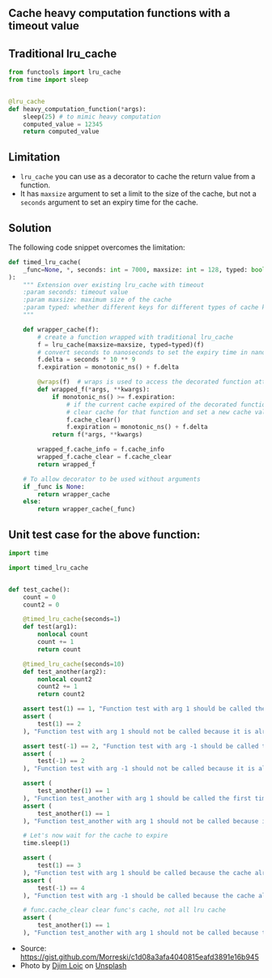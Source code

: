 ## Cache heavy computation functions with a timeout value

## Traditional lru_cache

``` python
from functools import lru_cache
from time import sleep


@lru_cache
def heavy_computation_function(*args):
    sleep(25) # to mimic heavy computation
    computed_value = 12345
    return computed_value

```
## Limitation

- `lru_cache` you can use as a decorator to cache the return value from a function. 
- It has `maxsize` argument to set a limit to the size of the cache, but not a `seconds` argument to set an expiry time for the cache.

## Solution

The following code snippet overcomes the limitation:

``` python
def timed_lru_cache(
    _func=None, *, seconds: int = 7000, maxsize: int = 128, typed: bool = False
):
    """ Extension over existing lru_cache with timeout
    :param seconds: timeout value
    :param maxsize: maximum size of the cache
    :param typed: whether different keys for different types of cache keys
    """

    def wrapper_cache(f):
        # create a function wrapped with traditional lru_cache
        f = lru_cache(maxsize=maxsize, typed=typed)(f)
        # convert seconds to nanoseconds to set the expiry time in nanoseconds
        f.delta = seconds * 10 ** 9  
        f.expiration = monotonic_ns() + f.delta

        @wraps(f)  # wraps is used to access the decorated function attributes
        def wrapped_f(*args, **kwargs):
            if monotonic_ns() >= f.expiration:
                # if the current cache expired of the decorated function then 
                # clear cache for that function and set a new cache value with new expiration time 
                f.cache_clear()
                f.expiration = monotonic_ns() + f.delta
            return f(*args, **kwargs)

        wrapped_f.cache_info = f.cache_info
        wrapped_f.cache_clear = f.cache_clear
        return wrapped_f

    # To allow decorator to be used without arguments
    if _func is None:
        return wrapper_cache
    else:
        return wrapper_cache(_func)
```


## Unit test case for the above function:

``` python
import time

import timed_lru_cache


def test_cache():
    count = 0
    count2 = 0

    @timed_lru_cache(seconds=1)
    def test(arg1):
        nonlocal count
        count += 1
        return count

    @timed_lru_cache(seconds=10)
    def test_another(arg2):
        nonlocal count2
        count2 += 1
        return count2

    assert test(1) == 1, "Function test with arg 1 should be called the first time we invoke it"
    assert (
        test(1) == 2
    ), "Function test with arg 1 should not be called because it is already cached"

    assert test(-1) == 2, "Function test with arg -1 should be called the first time we invoke it"
    assert (
        test(-1) == 2
    ), "Function test with arg -1 should not be called because it is already cached"

    assert (
        test_another(1) == 1
    ), "Function test_another with arg 1 should be called the first time we invoke it"
    assert (
        test_another(1) == 1
    ), "Function test_another with arg 1 should not be called because it is already cached"

    # Let's now wait for the cache to expire
    time.sleep(1)

    assert (
        test(1) == 3
    ), "Function test with arg 1 should be called because the cache already expired"
    assert (
        test(-1) == 4
    ), "Function test with arg -1 should be called because the cache already expired"

    # func.cache_clear clear func's cache, not all lru cache
    assert (
        test_another(1) == 1
    ), "Function test_another with arg 1 should not be called because the cache NOT expired yet"

```
- Source: https://gist.github.com/Morreski/c1d08a3afa4040815eafd3891e16b945
- Photo by <a href="https://unsplash.com/@loic?utm_source=unsplash&utm_medium=referral&utm_content=creditCopyText">Djim Loic</a> on <a href="https://unsplash.com/s/photos/time?utm_source=unsplash&utm_medium=referral&utm_content=creditCopyText">Unsplash</a>
  